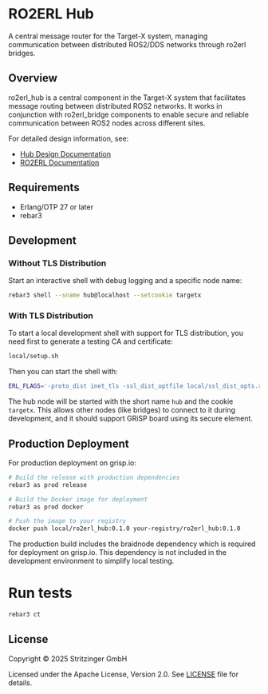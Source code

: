 # RO2ERL Hub

A central message router for the Target-X system, managing communication between distributed ROS2/DDS networks through ro2erl bridges.

## Overview

ro2erl_hub is a central component in the Target-X system that facilitates message routing between distributed ROS2 networks. It works in conjunction with ro2erl_bridge components to enable secure and reliable communication between ROS2 nodes across different sites.

For detailed design information, see:
- [Hub Design Documentation](doc/design.md)
- [RO2ERL Documentation](https://github.com/stritzinger/ro2erl_doc)

## Requirements

- Erlang/OTP 27 or later
- rebar3

## Development

### Without TLS Distribution

Start an interactive shell with debug logging and a specific node name:

```bash
rebar3 shell --sname hub@localhost --setcookie targetx
```

### With TLS Distribution

To start a local development shell with support for TLS distribution, you need
first to generate a testing CA and certificate:

```bash
local/setup.sh
```

Then you can start the shell with:

```bash
ERL_FLAGS='-proto_dist inet_tls -ssl_dist_optfile local/ssl_dist_opts.rel -connect_all false' rebar3 as local shell --name hub --setcookie targetx
```

The hub node will be started with the short name `hub` and the cookie `targetx`.
This allows other nodes (like bridges) to connect to it during development,
and it should support GRiSP board using its secure element.

## Production Deployment

For production deployment on grisp.io:

```bash
# Build the release with production dependencies
rebar3 as prod release

# Build the Docker image for deployment
rebar3 as prod docker

# Push the image to your registry
docker push local/ro2erl_hub:0.1.0 your-registry/ro2erl_hub:0.1.0
```

The production build includes the braidnode dependency which is required for deployment on grisp.io. This dependency is not included in the development environment to simplify local testing.

# Run tests

```bash
rebar3 ct
```

## License

Copyright © 2025 Stritzinger GmbH

Licensed under the Apache License, Version 2.0. See [LICENSE](LICENSE) file for details.

